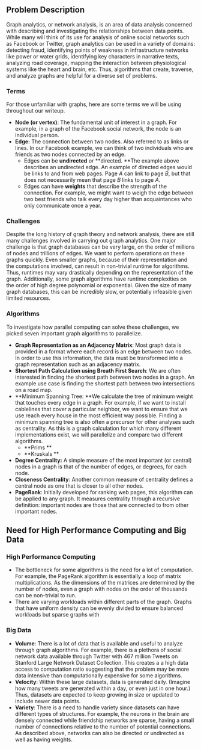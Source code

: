 ## Problem Description

Graph analytics, or network analysis, is an area of data analysis concerned with describing and investigating the relationships between data points. While many will think of its use for analysis of online social networks such as Facebook or Twitter, graph analytics can be used in a variety of domains: detecting fraud, identifying points of weakness in infrastructure networks like power or water grids, identifying key characters in narrative texts, analyzing road coverage, mapping the interaction between physiological systems like the heart and brain, etc. Thus, algorithms that create, traverse, and analyze graphs are helpful for a diverse set of problems.

### Terms

For those unfamiliar with graphs, here are some terms we will be using throughout our writeup.

- **Node** **(or vertex)**: The fundamental unit of interest in a graph. For example, in a graph of the Facebook social network, the node is an individual person. 
- **Edge:** The connection between two nodes. Also referred to as links or lines. In our Facebook example, we can think of two individuals who are friends as two nodes connected by an edge. 
  - Edges can be **undirected** or **directed. **The example above describes an undirected edge. An example of directed edges would be links to and from web pages. Page *A* can link to page *B*, but that does not necessarily mean that page *B* links to page *A*.
  - Edges can have **weights** that describe the strength of the connection. For example, we might want to weigh the edge between two best friends who talk every day higher than acquaintances who only communicate once a year. 

### Challenges

Despite the long history of graph theory and network analysis, there are still many challenges involved in carrying out graph analytics. One major challenge is that graph databases can be very large, on the order of millions of nodes and trillions of edges. We want to perform operations on these graphs quickly. Even smaller graphs, because of their representation and the computations involved, can result in non-trivial runtime for algorithms. Thus, runtimes may vary drastically depending on the representation of the graph. Additionally, some graph algorithms have runtime complexities on the order of high degree polynomial or exponential. Given the size of many graph databases, this can be incredibly slow, or potentially infeasible given limited resources.

### Algorithms

To investigate how parallel computing can solve these challenges, we picked seven important graph algorithms to parallelize. 

- **Graph Representation as an Adjacency Matrix**: Most graph data is provided in a format where each record is an edge between two nodes. In order to use this information, the data must be transformed into a graph representation such as an adjacency matrix. 
- **Shortest Path Calculation using Breath First Search**: We are often interested in finding the shortest path between two nodes in a graph. An example use case is finding the shortest path between two intersections on a road map. 
- **Minimum Spanning Tree: **We calculate the tree of minimum weight that touches every edge in a graph. For example, if we want to install cablelines that cover a particular neighbor, we want to ensure that we use reach every house in the most efficient way possible. Finding a minimum spanning tree is also often a precursor for other analyses such as centrality. As this is a graph calculation for which many different implementations exist, we will parallelize and compare two different algorithms. 
  - **Prims **
  - **Kruskals **
- **Degree Centrality:** A simple measure of the most important (or central) nodes in a graph is that of the number of edges, or degrees, for each node. 
- **Closeness Centrality**: Another common measure of centrality defines a central node as one that is closer to all other nodes. 
- **PageRank**: Initially developed for ranking web pages, this algorithm can be applied to any graph. It measures centrality through a recursive definition: important nodes are those that are connected to from other important nodes. 

## Need for High Performance Computing and Big Data

### High Performance Computing

- The bottleneck for some algorithms is the need for a lot of computation. For example, the PageRank algorithm is essentially a loop of matrix multiplications. As the dimensions of the matrices are determined by the number of nodes, even a graph with nodes on the order of thousands can be non-trivial to run. 
- There are varying workloads within different parts of the graph. Graphs that have uniform density can be evenly divided to ensure balanced workloads but sparse graphs with 

### Big Data

- **Volume**: There is a lot of data that is available and useful to analyze through graph algorithms. For example, there is a plethora of social network data available through Twitter with 467 million Tweets on Stanford Large Network Dataset Collection. This creates a a high data access to computation ratio suggesting that the problem may be more data intensive than computationally expensive for some algorithms. 
- **Velocity**: Within these large datasets, data is generated daily. (Imagine how many tweets are generated within a day, or even just in one hour.) Thus, datasets are expected to keep growing in size or updated to include newer data points.
- **Variety**: There is a need to handle variety since datasets can have different types of structures. For example, the neurons in the brain are densely connected while friendship networks are sparse, having a small number of connections relative to the number of potential connections. As described above, networks can also be directed or undirected as well as having weights. 


